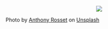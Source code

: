 <p align="center">
    <img src="https://images.unsplash.com/photo-1541535650810-10d26f5c2ab3?q=80&w=1776&auto=format&fit=crop&ixlib=rb-4.0.3&ixid=M3wxMjA3fDB8MHxwaG90by1wYWdlfHx8fGVufDB8fHx8fA%3D%3D">
</p>

Photo by <a href="https://unsplash.com/@anthonyrosset?utm_content=creditCopyText&utm_medium=referral&utm_source=unsplash">Anthony Rosset</a> on <a href="https://unsplash.com/photos/group-of-people-walking-near-high-rise-buildings-5r5554u-mHo?utm_content=creditCopyText&utm_medium=referral&utm_source=unsplash">Unsplash</a>
  